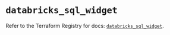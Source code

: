 # `databricks_sql_widget`

Refer to the Terraform Registry for docs: [`databricks_sql_widget`](https://registry.terraform.io/providers/databricks/databricks/1.64.0/docs/resources/sql_widget).
